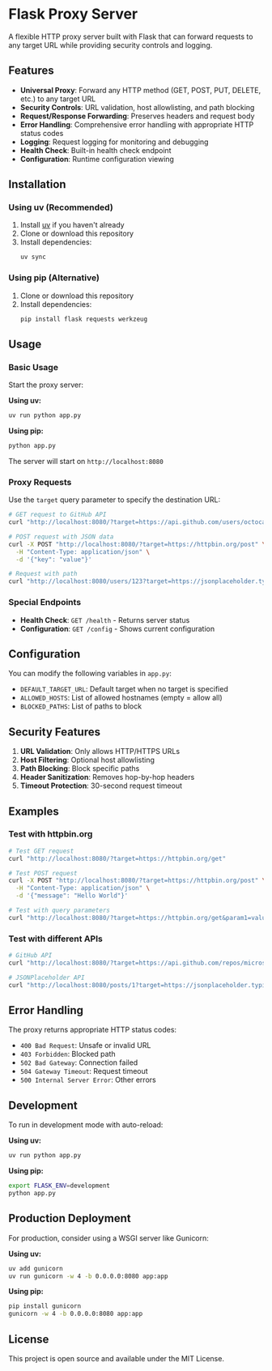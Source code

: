 # Flask Proxy Server

A flexible HTTP proxy server built with Flask that can forward requests to any target URL while providing security controls and logging.

## Features

- **Universal Proxy**: Forward any HTTP method (GET, POST, PUT, DELETE, etc.) to any target URL
- **Security Controls**: URL validation, host allowlisting, and path blocking
- **Request/Response Forwarding**: Preserves headers and request body
- **Error Handling**: Comprehensive error handling with appropriate HTTP status codes
- **Logging**: Request logging for monitoring and debugging
- **Health Check**: Built-in health check endpoint
- **Configuration**: Runtime configuration viewing

## Installation

### Using uv (Recommended)

1. Install [uv](https://docs.astral.sh/uv/getting-started/installation/) if you haven't already
2. Clone or download this repository
3. Install dependencies:
   ```bash
   uv sync
   ```

### Using pip (Alternative)

1. Clone or download this repository
2. Install dependencies:
   ```bash
   pip install flask requests werkzeug
   ```

## Usage

### Basic Usage

Start the proxy server:

**Using uv:**
```bash
uv run python app.py
```

**Using pip:**
```bash
python app.py
```

The server will start on `http://localhost:8080`

### Proxy Requests

Use the `target` query parameter to specify the destination URL:

```bash
# GET request to GitHub API
curl "http://localhost:8080/?target=https://api.github.com/users/octocat"

# POST request with JSON data
curl -X POST "http://localhost:8080/?target=https://httpbin.org/post" \
  -H "Content-Type: application/json" \
  -d '{"key": "value"}'

# Request with path
curl "http://localhost:8080/users/123?target=https://jsonplaceholder.typicode.com"
```

### Special Endpoints

- **Health Check**: `GET /health` - Returns server status
- **Configuration**: `GET /config` - Shows current configuration

## Configuration

You can modify the following variables in `app.py`:

- `DEFAULT_TARGET_URL`: Default target when no target is specified
- `ALLOWED_HOSTS`: List of allowed hostnames (empty = allow all)
- `BLOCKED_PATHS`: List of paths to block

## Security Features

1. **URL Validation**: Only allows HTTP/HTTPS URLs
2. **Host Filtering**: Optional host allowlisting
3. **Path Blocking**: Block specific paths
4. **Header Sanitization**: Removes hop-by-hop headers
5. **Timeout Protection**: 30-second request timeout

## Examples

### Test with httpbin.org
```bash
# Test GET request
curl "http://localhost:8080/?target=https://httpbin.org/get"

# Test POST request
curl -X POST "http://localhost:8080/?target=https://httpbin.org/post" \
  -H "Content-Type: application/json" \
  -d '{"message": "Hello World"}'

# Test with query parameters
curl "http://localhost:8080/?target=https://httpbin.org/get&param1=value1&param2=value2"
```

### Test with different APIs
```bash
# GitHub API
curl "http://localhost:8080/?target=https://api.github.com/repos/microsoft/vscode"

# JSONPlaceholder API
curl "http://localhost:8080/posts/1?target=https://jsonplaceholder.typicode.com"
```

## Error Handling

The proxy returns appropriate HTTP status codes:

- `400 Bad Request`: Unsafe or invalid URL
- `403 Forbidden`: Blocked path
- `502 Bad Gateway`: Connection failed
- `504 Gateway Timeout`: Request timeout
- `500 Internal Server Error`: Other errors

## Development

To run in development mode with auto-reload:

**Using uv:**
```bash
uv run python app.py
```

**Using pip:**
```bash
export FLASK_ENV=development
python app.py
```

## Production Deployment

For production, consider using a WSGI server like Gunicorn:

**Using uv:**
```bash
uv add gunicorn
uv run gunicorn -w 4 -b 0.0.0.0:8080 app:app
```

**Using pip:**
```bash
pip install gunicorn
gunicorn -w 4 -b 0.0.0.0:8080 app:app
```

## License

This project is open source and available under the MIT License.
